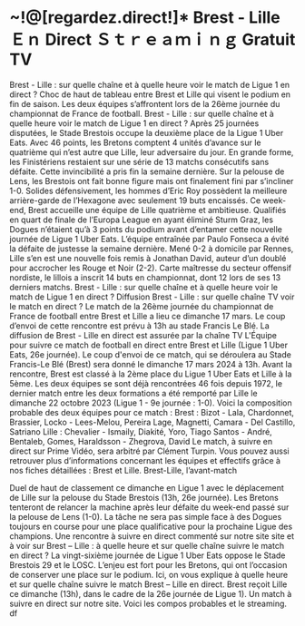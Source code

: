 <h1>~!@[regardez.direct!]* Brest - Lille Ｅｎ Direct Ｓｔｒｅａｍｉｎｇ Gratuit TV</h1>
Brest - Lille : sur quelle chaîne et à quelle heure voir le match de Ligue 1 en direct ?
Choc de haut de tableau entre Brest et Lille qui visent le podium en fin de saison. Les deux équipes s’affrontent lors de la 26ème journée du championnat de France de football. Brest - Lille : sur quelle chaîne et à quelle heure voir le match de Ligue 1 en direct ?
Après 25 journées disputées, le Stade Brestois occupe la deuxième place de la Ligue 1 Uber Eats. Avec 46 points, les Bretons comptent 4 unités d’avance sur le quatrième qui n’est autre que Lille, leur adversaire du jour. En grande forme, les Finistériens restaient sur une série de 13 matchs consécutifs sans défaite.
Cette invincibilité a pris fin la semaine dernière. Sur la pelouse de Lens, les Brestois ont fait bonne figure mais ont finalement fini par s’incliner 1-0. Solides défensivement, les hommes d’Eric Roy possèdent la meilleure arrière-garde de l’Hexagone avec seulement 19 buts encaissés.
Ce week-end, Brest accueille une équipe de Lille quatrième et ambitieuse. Qualifiés en quart de finale de l’Europa League en ayant éliminé Sturm Graz, les Dogues n’étaient qu’à 3 points du podium avant d’entamer cette nouvelle journée de Ligue 1 Uber Eats.
L’équipe entraînée par Paulo Fonseca a évité la défaite de justesse la semaine dernière. Mené 0-2 à domicile par Rennes, Lille s’en est une nouvelle fois remis à Jonathan David, auteur d’un doublé pour accrocher les Rouge et Noir (2-2). Carte maîtresse du secteur offensif nordiste, le lillois a inscrit 14 buts en championnat, dont 12 lors de ses 13 derniers matchs.
Brest - Lille : sur quelle chaîne et à quelle heure voir le match de Ligue 1 en direct ?
Diffusion Brest - Lille : sur quelle chaîne TV voir le match en direct ?
Le match de la 26ème journée du championnat de France de football entre Brest et Lille a lieu ce dimanche 17 mars. Le coup d’envoi de cette rencontre est prévu à 13h au stade Francis Le Blé. La diffusion de Brest - Lille en direct est assurée par la chaîne TV
L'Équipe pour suivre ce match de football en direct entre Brest et Lille (Ligue 1 Uber Eats, 26e journée).
Le coup d'envoi de ce match, qui se déroulera au Stade Francis-Le Blé (Brest) sera donné le dimanche 17 mars 2024 à 13h. Avant la rencontre, Brest est classé à la 2ème place du Ligue 1 Uber Eats et Lille à la 5ème. Les deux équipes se sont déjà rencontrées 46 fois depuis 1972, le dernier match entre les deux formations a été remporté par Lille le dimanche 22 octobre 2023 (Ligue 1 - 9e journée : 1-0).
Voici la composition probable des deux équipes pour ce match :
Brest : Bizot - Lala, Chardonnet, Brassier, Locko - Lees-Melou, Pereira Lage, Magnetti, Camara - Del Castillo, Satriano
Lille : Chevalier - Ismaily, Diakité, Yoro, Tiago Santos - André, Bentaleb, Gomes, Haraldsson - Zhegrova, David
Le match, à suivre en direct sur Prime Vidéo, sera arbitré par Clément Turpin.
Vous pouvez aussi retrouver plus d’informations concernant les équipes et effectifs grâce à nos fiches détaillées : Brest et Lille.
Brest-Lille, l’avant-match

Duel de haut de classement ce dimanche en Ligue 1 avec le déplacement de Lille sur la pelouse du Stade Brestois (13h, 26e journée). Les Bretons tenteront de relancer la machine après leur défaite du week-end passé sur la pelouse de Lens (1-0). La tâche ne sera pas simple face à des Dogues toujours en course pour une place qualificative pour la prochaine Ligue des champions. Une rencontre à suivre en direct commenté sur notre site site et à voir sur
Brest – Lille : à quelle heure et sur quelle chaîne suivre le match en direct ?
La vingt-sixième journée de Ligue 1 Uber Eats oppose le Stade Brestois 29 et le LOSC. L’enjeu est fort pour les Bretons, qui ont l’occasion de conserver une place sur le podium. Ici, on vous explique à quelle heure et sur quelle chaîne suivre le match Brest – Lille en direct.
Brest reçoit Lille ce dimanche (13h), dans le cadre de la 26e journée de Ligue 1). Un match à suivre en direct sur notre site. Voici les compos probables et le streaming. df
